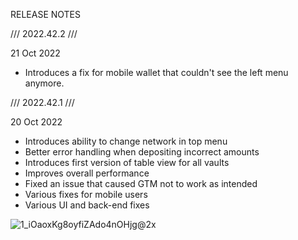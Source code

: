 RELEASE NOTES



/// 2022.42.2 ///

21 Oct 2022

- Introduces a fix for mobile wallet that couldn't see the left menu anymore.



/// 2022.42.1 /// 

20 Oct 2022

- Introduces ability to change network in top menu
- Better error handling when depositing incorrect amounts
- Introduces first version of table view for all vaults
- Improves overall performance
- Fixed an issue that caused GTM not to work as intended
- Various fixes for mobile users
- Various UI and back-end fixes


 
![1_iOaoxKg8oyfiZAdo4nOHjg@2x](https://user-images.githubusercontent.com/92045995/197152984-b0f2d0c5-2302-43db-9724-3eb94a47c73d.jpg)
